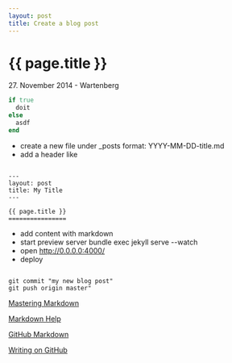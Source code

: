 ```yaml
---
layout: post
title: Create a blog post
---
```


{{ page.title }}
================

<p class="meta">27. November 2014 - Wartenberg</p>

```ruby
if true
  doit
else
  asdf
end
```
* create a new file under _posts format: YYYY-MM-DD-title.md
* add a header like

<pre class="terminal"><code>
---
layout: post
title: My Title
---

{{ page.title }}
================
</code></pre>

* add content with markdown
* start preview server bundle exec jekyll serve --watch
* open http://0.0.0.0:4000/
* deploy

<pre class="terminal"><code>
git commit "my new blog post"
git push origin master"
</code></pre>

[Mastering Markdown](https://guides.github.com/features/mastering-markdown/)

[Markdown Help](https://help.github.com/articles/markdown-basics)

[GitHub Markdown](https://help.github.com/articles/github-flavored-markdown)

[Writing on GitHub](https://help.github.com/articles/writing-on-github)


